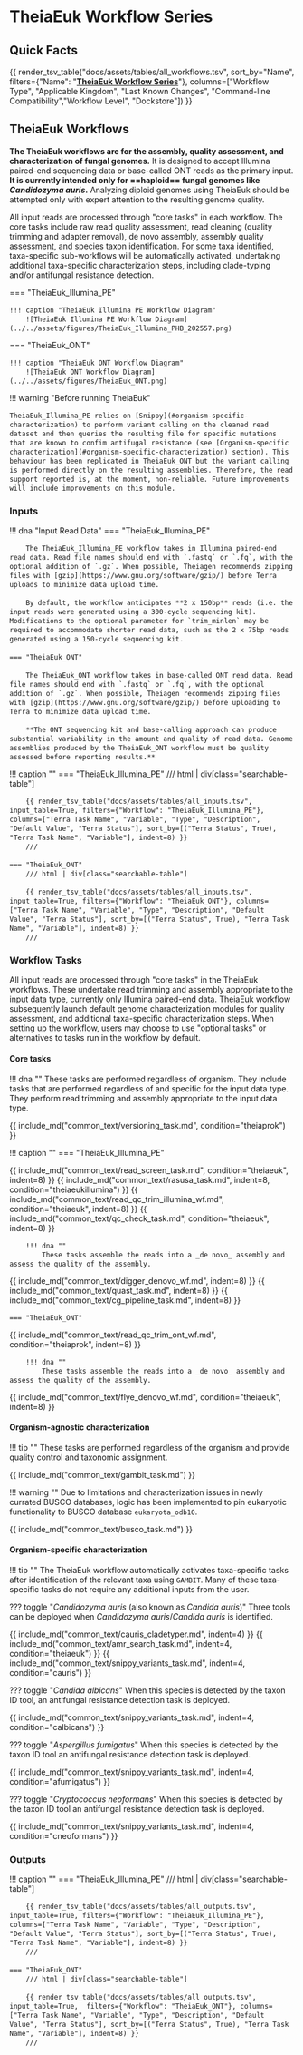 # TheiaEuk Workflow Series

## Quick Facts

{{ render_tsv_table("docs/assets/tables/all_workflows.tsv", sort_by="Name", filters={"Name": "[**TheiaEuk Workflow Series**](../workflows/genomic_characterization/theiaeuk.md)"}, columns=["Workflow Type", "Applicable Kingdom", "Last Known Changes", "Command-line Compatibility","Workflow Level", "Dockstore"]) }}

## TheiaEuk Workflows

**The TheiaEuk workflows are for the assembly, quality assessment, and characterization of fungal genomes.** It is designed to accept Illumina paired-end sequencing data or base-called ONT reads as the primary input. **It is currently intended only for ==haploid== fungal genomes like _Candidozyma auris_.** Analyzing diploid genomes using TheiaEuk should be attempted only with expert attention to the resulting genome quality.

All input reads are processed through "core tasks" in each workflow. The core tasks include raw read quality assessment, read cleaning (quality trimming and adapter removal), de novo assembly, assembly quality assessment, and species taxon identification. For some taxa identified, taxa-specific sub-workflows will be automatically activated, undertaking additional taxa-specific characterization steps, including clade-typing and/or antifungal resistance detection.

=== "TheiaEuk_Illumina_PE"

    !!! caption "TheiaEuk Illumina PE Workflow Diagram"
        ![TheiaEuk Illumina PE Workflow Diagram](../../assets/figures/TheiaEuk_Illumina_PHB_202557.png)

=== "TheiaEuk_ONT"

    !!! caption "TheiaEuk ONT Workflow Diagram"
        ![TheiaEuk ONT Workflow Diagram](../../assets/figures/TheiaEuk_ONT.png)

!!! warning "Before running TheiaEuk"

    TheiaEuk_Illumina_PE relies on [Snippy](#organism-specific-characterization) to perform variant calling on the cleaned read dataset and then queries the resulting file for specific mutations that are known to confim antifugal resistance (see [Organism-specific characterization](#organism-specific-characterization) section). This behaviour has been replicated in TheiaEuk_ONT but the variant calling is performed directly on the resulting assemblies. Therefore, the read support reported is, at the moment, non-reliable. Future improvements will include improvements on this module. 

### Inputs

!!! dna "Input Read Data"
    === "TheiaEuk_Illumina_PE"

        The TheiaEuk_Illumina_PE workflow takes in Illumina paired-end read data. Read file names should end with `.fastq` or `.fq`, with the optional addition of `.gz`. When possible, Theiagen recommends zipping files with [gzip](https://www.gnu.org/software/gzip/) before Terra uploads to minimize data upload time.

        By default, the workflow anticipates **2 x 150bp** reads (i.e. the input reads were generated using a 300-cycle sequencing kit). Modifications to the optional parameter for `trim_minlen` may be required to accommodate shorter read data, such as the 2 x 75bp reads generated using a 150-cycle sequencing kit.

    === "TheiaEuk_ONT"

        The TheiaEuk_ONT workflow takes in base-called ONT read data. Read file names should end with `.fastq` or `.fq`, with the optional addition of `.gz`. When possible, Theiagen recommends zipping files with [gzip](https://www.gnu.org/software/gzip/) before uploading to Terra to minimize data upload time.

        **The ONT sequencing kit and base-calling approach can produce substantial variability in the amount and quality of read data. Genome assemblies produced by the TheiaEuk_ONT workflow must be quality assessed before reporting results.**

!!! caption ""
    === "TheiaEuk_Illumina_PE"
        /// html | div[class="searchable-table"]

        {{ render_tsv_table("docs/assets/tables/all_inputs.tsv", input_table=True, filters={"Workflow": "TheiaEuk_Illumina_PE"}, columns=["Terra Task Name", "Variable", "Type", "Description", "Default Value", "Terra Status"], sort_by=[("Terra Status", True), "Terra Task Name", "Variable"], indent=8) }}
        ///

    === "TheiaEuk_ONT"
        /// html | div[class="searchable-table"]

        {{ render_tsv_table("docs/assets/tables/all_inputs.tsv", input_table=True, filters={"Workflow": "TheiaEuk_ONT"}, columns=["Terra Task Name", "Variable", "Type", "Description", "Default Value", "Terra Status"], sort_by=[("Terra Status", True), "Terra Task Name", "Variable"], indent=8) }}
        ///

### Workflow Tasks

All input reads are processed through "core tasks" in the TheiaEuk workflows. These undertake read trimming and assembly appropriate to the input data type, currently only Illumina paired-end data. TheiaEuk workflow subsequently launch default genome characterization modules for quality assessment, and additional taxa-specific characterization steps. When setting up the workflow, users may choose to use "optional tasks" or alternatives to tasks run in the workflow by default.

#### Core tasks

!!! dna ""
    These tasks are performed regardless of organism. They include tasks that are performed regardless of and specific for the input data type. They perform read trimming and assembly appropriate to the input data type.

{{ include_md("common_text/versioning_task.md", condition="theiaprok") }}

!!! caption ""
    === "TheiaEuk_Illumina_PE"

{{ include_md("common_text/read_screen_task.md", condition="theiaeuk", indent=8) }}
{{ include_md("common_text/rasusa_task.md", indent=8, condition="theiaeukillumina") }}
{{ include_md("common_text/read_qc_trim_illumina_wf.md", condition="theiaeuk", indent=8) }}
{{ include_md("common_text/qc_check_task.md", condition="theiaeuk", indent=8) }}

        !!! dna ""
            These tasks assemble the reads into a _de novo_ assembly and assess the quality of the assembly.

{{ include_md("common_text/digger_denovo_wf.md", indent=8) }}
{{ include_md("common_text/quast_task.md", indent=8) }}
{{ include_md("common_text/cg_pipeline_task.md", indent=8) }}

    === "TheiaEuk_ONT"

{{ include_md("common_text/read_qc_trim_ont_wf.md", condition="theiaprok", indent=8) }}

        !!! dna ""
            These tasks assemble the reads into a _de novo_ assembly and assess the quality of the assembly.
{{ include_md("common_text/flye_denovo_wf.md", condition="theiaeuk", indent=8) }}

#### Organism-agnostic characterization

!!! tip ""
    These tasks are performed regardless of the organism and provide quality control and taxonomic assignment.

{{ include_md("common_text/gambit_task.md") }}

!!! warning ""
    Due to limitations and characterization issues in newly currated BUSCO databases, logic has been implemented to pin eukaryotic functionality to BUSCO database `eukaryota_odb10`.

{{ include_md("common_text/busco_task.md") }}

#### Organism-specific characterization

!!! tip ""
    The TheiaEuk workflow automatically activates taxa-specific tasks after identification of the relevant taxa using `GAMBIT`. Many of these taxa-specific tasks do not require any additional inputs from the user.

??? toggle "_Candidozyma auris_ (also known as _Candida auris_)"
    Three tools can be deployed when _Candidozyma auris_/_Candida auris_ is  identified.

{{ include_md("common_text/cauris_cladetyper.md", indent=4) }}
{{ include_md("common_text/amr_search_task.md", indent=4, condition="theiaeuk") }}
{{ include_md("common_text/snippy_variants_task.md", indent=4, condition="cauris") }}

??? toggle "_Candida albicans_"
    When this species is detected by the taxon ID tool, an antifungal resistance detection task is deployed.

{{ include_md("common_text/snippy_variants_task.md", indent=4, condition="calbicans") }}

??? toggle "_Aspergillus fumigatus_"
    When this species is detected by the taxon ID tool an antifungal resistance detection task is deployed.

{{ include_md("common_text/snippy_variants_task.md", indent=4, condition="afumigatus") }}

??? toggle "_Cryptococcus neoformans_"
    When this species is detected by the taxon ID tool an antifungal resistance detection task is deployed.

{{ include_md("common_text/snippy_variants_task.md", indent=4, condition="cneoformans") }}

### Outputs

!!! caption ""
    === "TheiaEuk_Illumina_PE"
        /// html | div[class="searchable-table"]

        {{ render_tsv_table("docs/assets/tables/all_outputs.tsv", input_table=True, filters={"Workflow": "TheiaEuk_Illumina_PE"}, columns=["Terra Task Name", "Variable", "Type", "Description", "Default Value", "Terra Status"], sort_by=[("Terra Status", True), "Terra Task Name", "Variable"], indent=8) }}
        ///

    === "TheiaEuk_ONT"
        /// html | div[class="searchable-table"]

        {{ render_tsv_table("docs/assets/tables/all_outputs.tsv", input_table=True,  filters={"Workflow": "TheiaEuk_ONT"}, columns=["Terra Task Name", "Variable", "Type", "Description", "Default Value", "Terra Status"], sort_by=[("Terra Status", True), "Terra Task Name", "Variable"], indent=8) }}
        ///
